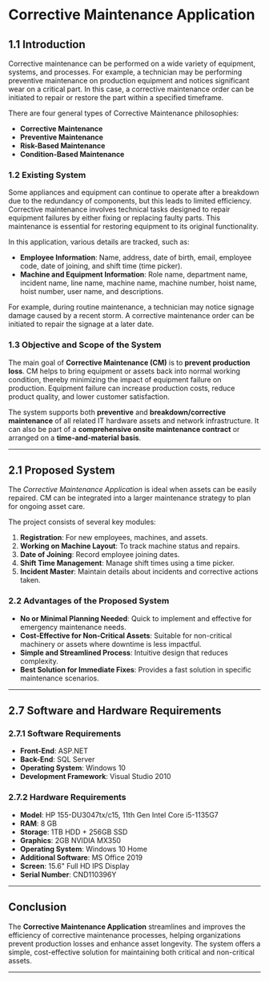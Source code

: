 # Corrective Maintenance Application

## 1.1 Introduction

Corrective maintenance can be performed on a wide variety of equipment, systems, and processes. For example, a technician may be performing preventive maintenance on production equipment and notices significant wear on a critical part. In this case, a corrective maintenance order can be initiated to repair or restore the part within a specified timeframe.

There are four general types of Corrective Maintenance philosophies:
- **Corrective Maintenance**
- **Preventive Maintenance**
- **Risk-Based Maintenance**
- **Condition-Based Maintenance**

### 1.2 Existing System

Some appliances and equipment can continue to operate after a breakdown due to the redundancy of components, but this leads to limited efficiency. Corrective maintenance involves technical tasks designed to repair equipment failures by either fixing or replacing faulty parts. This maintenance is essential for restoring equipment to its original functionality.

In this application, various details are tracked, such as:
- **Employee Information**: Name, address, date of birth, email, employee code, date of joining, and shift time (time picker).
- **Machine and Equipment Information**: Role name, department name, incident name, line name, machine name, machine number, hoist name, hoist number, user name, and descriptions.

For example, during routine maintenance, a technician may notice signage damage caused by a recent storm. A corrective maintenance order can be initiated to repair the signage at a later date.

### 1.3 Objective and Scope of the System

The main goal of **Corrective Maintenance (CM)** is to **prevent production loss**. CM helps to bring equipment or assets back into normal working condition, thereby minimizing the impact of equipment failure on production. Equipment failure can increase production costs, reduce product quality, and lower customer satisfaction.

The system supports both **preventive** and **breakdown/corrective maintenance** of all related IT hardware assets and network infrastructure. It can also be part of a **comprehensive onsite maintenance contract** or arranged on a **time-and-material basis**.

---

## 2.1 Proposed System

The *Corrective Maintenance Application* is ideal when assets can be easily repaired. CM can be integrated into a larger maintenance strategy to plan for ongoing asset care. 

The project consists of several key modules:
1. **Registration**: For new employees, machines, and assets.
2. **Working on Machine Layout**: To track machine status and repairs.
3. **Date of Joining**: Record employee joining dates.
4. **Shift Time Management**: Manage shift times using a time picker.
5. **Incident Master**: Maintain details about incidents and corrective actions taken.

### 2.2 Advantages of the Proposed System

- **No or Minimal Planning Needed**: Quick to implement and effective for emergency maintenance needs.
- **Cost-Effective for Non-Critical Assets**: Suitable for non-critical machinery or assets where downtime is less impactful.
- **Simple and Streamlined Process**: Intuitive design that reduces complexity.
- **Best Solution for Immediate Fixes**: Provides a fast solution in specific maintenance scenarios.

---

## 2.7 Software and Hardware Requirements

### 2.7.1 Software Requirements

- **Front-End**: ASP.NET
- **Back-End**: SQL Server
- **Operating System**: Windows 10
- **Development Framework**: Visual Studio 2010

### 2.7.2 Hardware Requirements

- **Model**: HP 155-DU3047tx/c15, 11th Gen Intel Core i5-1135G7
- **RAM**: 8 GB
- **Storage**: 1TB HDD + 256GB SSD
- **Graphics**: 2GB NVIDIA MX350
- **Operating System**: Windows 10 Home
- **Additional Software**: MS Office 2019
- **Screen**: 15.6" Full HD IPS Display
- **Serial Number**: CND110396Y

---

## Conclusion

The **Corrective Maintenance Application** streamlines and improves the efficiency of corrective maintenance processes, helping organizations prevent production losses and enhance asset longevity. The system offers a simple, cost-effective solution for maintaining both critical and non-critical assets.

---

